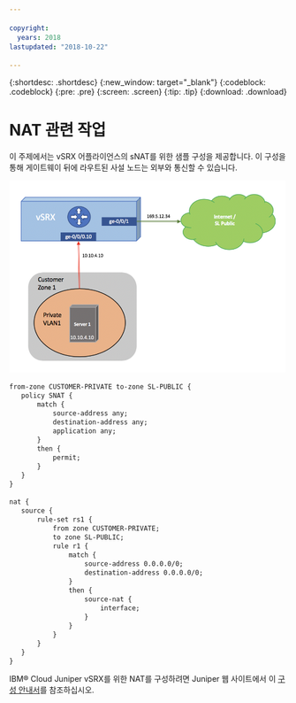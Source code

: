 ```yaml
---

copyright:
  years: 2018
lastupdated: "2018-10-22"

---
```


{:shortdesc: .shortdesc}
{:new_window: target="_blank"}
{:codeblock: .codeblock}
{:pre: .pre}
{:screen: .screen}
{:tip: .tip}
{:download: .download}

# NAT 관련 작업
이 주제에서는 vSRX 어플라이언스의 sNAT를 위한 샘플 구성을 제공합니다. 이 구성을 통해 게이트웨이 뒤에 라우트된 사설 노드는 외부와 통신할 수 있습니다. 

<img src="images/Sample-Topology-SNAT.png" alt="drawing" style="width: 500px;"/>

```
from-zone CUSTOMER-PRIVATE to-zone SL-PUBLIC {
   policy SNAT {
       match {
           source-address any;
           destination-address any;
           application any;
       }
       then {
           permit;
       }
   }
}

nat {
   source {
       rule-set rs1 {
           from zone CUSTOMER-PRIVATE;
           to zone SL-PUBLIC;
           rule r1 {
               match {
                   source-address 0.0.0.0/0;
                   destination-address 0.0.0.0/0;
               }
               then {
                   source-nat {
                       interface;
                   }
               }
           }
       }
   }
}
```

IBM® Cloud Juniper vSRX를 위한 NAT를 구성하려면 Juniper 웹 사이트에서 이 [구성 안내서](https://www.juniper.net/documentation/en_US/junos/information-products/pathway-pages/security/security-nat.pdf)를 참조하십시오. 
